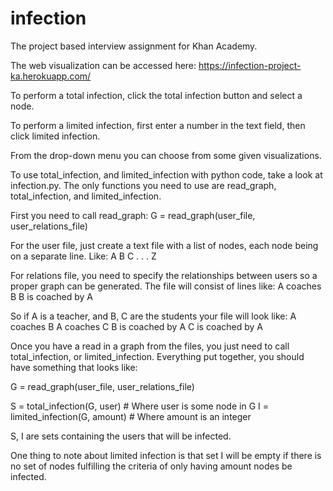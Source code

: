 # infection
The project based interview assignment for Khan Academy.

The web visualization can be accessed here:
https://infection-project-ka.herokuapp.com/

To perform a total infection, click the total infection button and select a node.

To perform a limited infection, first enter a number in the text field, then click limited infection.

From the drop-down menu you can choose from some given visualizations.

To use total_infection, and limited_infection with python code, take a look at infection.py.
The only functions you need to use are read_graph, total_infection, and limited_infection.

First you need to call read_graph:
G = read_graph(user_file, user_relations_file)

For the user file, just create a text file with a list of nodes, each node being on a separate line.
Like:
A
B
C
.
.
.
Z

For relations file, you need to specify the relationships between users so a proper graph can be generated.
The file will consist of lines like:
A coaches B
B is coached by A

So if A is a teacher, and B, C are the students your file will look like:
A coaches B
A coaches C
B is coached by A
C is coached by A

Once you have a read in a graph from the files, you just need to call total_infection, or limited_infection.
Everything put together, you should have something that looks like:

G = read_graph(user_file, user_relations_file)

S = total_infection(G, user) # Where user is some node in G
I = limited_infection(G, amount) # Where amount is an integer

S, I are sets containing the users that will be infected.

One thing to note about limited infection is that set I will be empty if there is no set of nodes fulfilling the criteria 
of only having amount nodes be infected.
